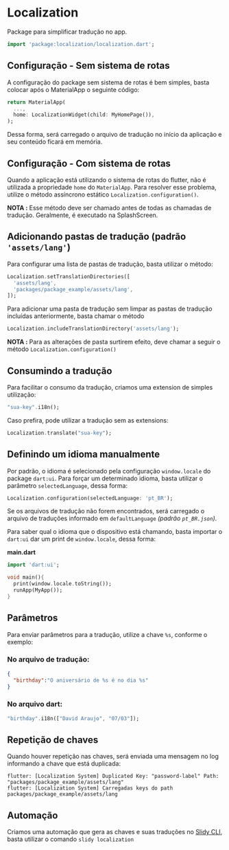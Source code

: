 # Localization

Package para simplificar tradução no app.

```dart
import 'package:localization/localization.dart';
```

## Configuração - Sem sistema de rotas

A configuração do package sem sistema de rotas é bem simples, basta colocar após o MaterialApp o seguinte código:

```dart
return MaterialApp(
  ...,
  home: LocalizationWidget(child: MyHomePage()),
);
```

Dessa forma, será carregado o arquivo de tradução no início da aplicação e seu conteúdo ficará em memória.

## Configuração - Com sistema de rotas

Quando a aplicação está utilizando o sistema de rotas do flutter, não é utilizada a propriedade `home` do `MaterialApp`.
Para resolver esse problema, utilize o método assíncrono estático `Localization.configuration()`.

**NOTA :** Esse método deve ser chamado antes de todas as chamadas de tradução. Geralmente, é executado na SplashScreen.

## Adicionando pastas de tradução (padrão `'assets/lang'`)
Para configurar uma lista de pastas de tradução, basta utilizar o método:
```dart
Localization.setTranslationDirectories([
  'assets/lang',
  'packages/package_example/assets/lang',
]);
```

Para adicionar uma pasta de tradução sem limpar as pastas de tradução incluídas anteriormente, basta chamar o método 
```dart
Localization.includeTranslationDirectory('assets/lang');
```

**NOTA :** Para as alterações de pasta surtirem efeito, deve chamar a seguir o método `Localization.configuration()`

## Consumindo a tradução

Para facilitar o consumo da tradução, criamos uma extension de simples utilização:

```dart
"sua-key".i18n();
```

Caso prefira, pode utilizar a tradução sem as extensions:
```dart
Localization.translate("sua-key");
```
## Definindo um idioma manualmente

Por padrão, o idioma é selecionado pela configuração `window.locale` do package `dart:ui`.
Para forçar um determinado idioma, basta utilizar o parâmetro `selectedLanguage`, dessa forma:

```dart
Localization.configuration(selectedLanguage: 'pt_BR');
```

Se os arquivos de tradução não forem encontrados, será carregado o arquivo de traduções informado em `defaultLanguage` _(padrão `pt_BR.json`)_.

Para saber qual o idioma que o dispositivo está chamando, basta importar o `dart:ui` dar um print de `window.locale`, dessa forma:

**main.dart**

```dart
import 'dart:ui';

void main(){
  print(window.locale.toString());
  runApp(MyApp());
}
```

## Parâmetros

Para enviar parâmetros para a tradução, utilize a chave `%s`, conforme o exemplo:

### No arquivo de tradução:

```json
{
  "birthday":"O aniversário de %s é no dia %s"
}
```

### No arquivo dart:

```dart
"birthday".i18n(["David Araujo", "07/03"]);
```

## Repetição de chaves
Quando houver repetição nas chaves, será enviada uma mensagem no log informando a chave que está duplicada:

```
flutter: [Localization System] Duplicated Key: "password-label" Path: "packages/package_example/assets/lang"
flutter: [Localization System] Carregadas keys do path packages/package_example/assets/lang
```
## Automação

Criamos uma automação que gera as chaves e suas traduções no [Slidy CLI](https://pub.dev/packages/slidy), basta utilizar o comando `slidy localization`
